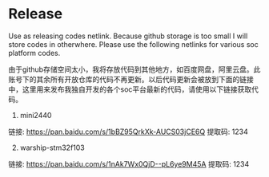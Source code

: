 # Release
Use as releasing codes netlink. Because github storage is too small I will store codes in otherwhere. Please use the following netlinks for various soc platform codes.

由于github存储空间太小，我将存放代码到其他地方，如百度网盘，阿里云盘。此账号下的其余所有开放仓库的代码不再更新。以后代码更新会被放到下面的链接中，这里用来发布我独自开发的各个soc平台最新的代码，请使用以下链接获取代码。

1. mini2440

  链接: https://pan.baidu.com/s/1bBZ95QrkXk-AUCS03jCE6Q 提取码: 1234

2. warship-stm32f103

  链接: https://pan.baidu.com/s/1nAk7Wx0QjD--pL6ye9M45A 提取码: 1234
